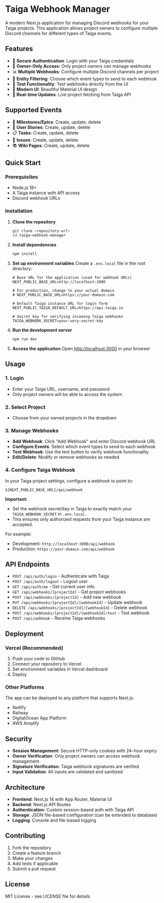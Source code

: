 # Taiga Webhook Manager

A modern Next.js application for managing Discord webhooks for your Taiga projects. This application allows project owners to configure multiple Discord channels for different types of Taiga events.

## Features

- 🔐 **Secure Authentication**: Login with your Taiga credentials
- 👑 **Owner-Only Access**: Only project owners can manage webhooks
- 📊 **Multiple Webhooks**: Configure multiple Discord channels per project
- 🎯 **Entity Filtering**: Choose which event types to send to each webhook
- 🧪 **Test Functionality**: Test webhooks directly from the UI
- 📱 **Modern UI**: Beautiful Material UI design
- 🔄 **Real-time Updates**: Live project fetching from Taiga API

## Supported Events

- 📅 **Milestones/Epics**: Create, update, delete
- 📝 **User Stories**: Create, update, delete
- 📋 **Tasks**: Create, update, delete
- 🐛 **Issues**: Create, update, delete
- 📚 **Wiki Pages**: Create, update, delete

## Quick Start

### Prerequisites

- Node.js 18+ 
- A Taiga instance with API access
- Discord webhook URLs

### Installation

1. **Clone the repository**
   ```bash
   git clone <repository-url>
   cd taiga-webhook-manager
   ```

2. **Install dependencies**
   ```bash
   npm install
   ```

3. **Set up environment variables**
   Create a `.env.local` file in the root directory:
   ```env
   # Base URL for the application (used for webhook URLs)
   NEXT_PUBLIC_BASE_URL=http://localhost:3000
   
   # For production, change to your actual domain
   # NEXT_PUBLIC_BASE_URL=https://your-domain.com

   # Default Taiga instance URL for login form
   NEXT_PUBLIC_TAIGA_DEFAULT_URL=https://api.taiga.io

   # Secret key for verifying incoming Taiga webhooks
   TAIGA_WEBHOOK_SECRET=your-very-secret-key
   ```

4. **Run the development server**
   ```bash
   npm run dev
   ```

5. **Access the application**
   Open [http://localhost:3000](http://localhost:3000) in your browser

## Usage

### 1. Login
- Enter your Taiga URL, username, and password
- Only project owners will be able to access the system

### 2. Select Project
- Choose from your owned projects in the dropdown

### 3. Manage Webhooks
- **Add Webhook**: Click "Add Webhook" and enter Discord webhook URL
- **Configure Events**: Select which event types to send to each webhook
- **Test Webhook**: Use the test button to verify webhook functionality
- **Edit/Delete**: Modify or remove webhooks as needed

### 4. Configure Taiga Webhook
In your Taiga project settings, configure a webhook to point to:
```
${NEXT_PUBLIC_BASE_URL}/api/webhook
```

**Important:**
- Set the webhook secret/key in Taiga to exactly match your `TAIGA_WEBHOOK_SECRET` in `.env.local`.
- This ensures only authorized requests from your Taiga instance are accepted.

For example:
- Development: `http://localhost:3000/api/webhook`
- Production: `https://your-domain.com/api/webhook`

## API Endpoints

- `POST /api/auth/login` - Authenticate with Taiga
- `POST /api/auth/logout` - Logout user
- `GET /api/auth/me` - Get current user info
- `GET /api/webhooks/[projectId]` - Get project webhooks
- `POST /api/webhooks/[projectId]` - Add new webhook
- `PUT /api/webhooks/[projectId]/[webhookId]` - Update webhook
- `DELETE /api/webhooks/[projectId]/[webhookId]` - Delete webhook
- `POST /api/webhooks/[projectId]/[webhookId]/test` - Test webhook
- `POST /api/webhook` - Receive Taiga webhooks

## Deployment

### Vercel (Recommended)
1. Push your code to GitHub
2. Connect your repository to Vercel
3. Set environment variables in Vercel dashboard
4. Deploy

### Other Platforms
The app can be deployed to any platform that supports Next.js:
- Netlify
- Railway
- DigitalOcean App Platform
- AWS Amplify

## Security

- **Session Management**: Secure HTTP-only cookies with 24-hour expiry
- **Owner Verification**: Only project owners can access webhook management
- **Signature Verification**: Taiga webhook signatures are verified
- **Input Validation**: All inputs are validated and sanitized

## Architecture

- **Frontend**: Next.js 14 with App Router, Material UI
- **Backend**: Next.js API Routes
- **Authentication**: Custom session-based auth with Taiga API
- **Storage**: JSON file-based configuration (can be extended to database)
- **Logging**: Console and file-based logging

## Contributing

1. Fork the repository
2. Create a feature branch
3. Make your changes
4. Add tests if applicable
5. Submit a pull request

## License

MIT License - see LICENSE file for details
